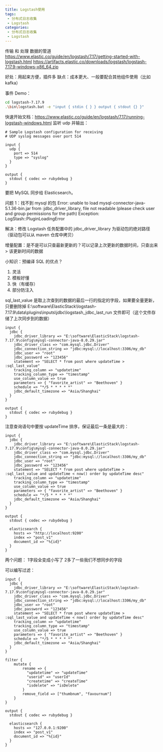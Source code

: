 ```yaml
---
title: Logstash使用
tags:
 - 分布式日志收集
 - Logstash
categories: 
 - 分布式日志收集
 - Logstash
---
```




传输 和 处理 数据的管道
https://www.elastic.co/guide/en/logstash/7.17/getting-started-with-logstash.html
https://artifacts.elastic.co/downloads/logstash/logstash-7.17.9-windows-x86_64.zip

好处：用起来方便，插件多
缺点：成本更大、一般要配合其他组件使用（比如 kafka）

事件 Demo：

~~~bash
cd logstash-7.17.9
.\bin\logstash.bat -e "input { stdin { } } output { stdout {} }"
~~~

快速开始文档：https://www.elastic.co/guide/en/logstash/7.17/running-logstash-windows.html
监听 udp 并输出：

~~~nginx
# Sample Logstash configuration for receiving
# UDP syslog messages over port 514

input {
  udp {
    port => 514
    type => "syslog"
  }
}

output {
  stdout { codec => rubydebug }
}
~~~

要把 MySQL 同步给 Elasticsearch。

问题 1：找不到 mysql 的包
Error: unable to load mysql-connector-java-5.1.36-bin.jar from :jdbc_driver_library, file not readable (please check user and group permissions for the path)
  Exception: LogStash::PluginLoadingError

解决：修改 Logstash 任务配置中的 jdbc_driver_library 为驱动包的绝对路径（驱动包可以从 maven 仓库中拷贝）

增量配置：是不是可以只查最新更新的？可以记录上次更新的数据时间，只查出来 > 该更新时间的数据

小知识：预编译 SQL 的优点？

1. 灵活
2. 模板好懂
3. 快（有缓存）
4. 部分防注入

sql_last_value 是取上次查到的数据的最后一行的指定的字段，如果要全量更新，只要删除掉 E:\software\ElasticStack\logstash-7.17.9\data\plugins\inputs\jdbc\logstash_jdbc_last_run 文件即可（这个文件存储了上次同步到的数据）

~~~nginx
input {
  jdbc {
    jdbc_driver_library => "E:\software\ElasticStack\logstash-7.17.9\config\mysql-connector-java-8.0.29.jar"
    jdbc_driver_class => "com.mysql.jdbc.Driver"
    jdbc_connection_string => "jdbc:mysql://localhost:3306/my_db"
    jdbc_user => "root"
    jdbc_password => "123456"
    statement => "SELECT * from post where updateTime > :sql_last_value"
    tracking_column => "updatetime"
    tracking_column_type => "timestamp"
    use_column_value => true
    parameters => { "favorite_artist" => "Beethoven" }
    schedule => "*/5 * * * * *"
    jdbc_default_timezone => "Asia/Shanghai"
  }
}

output {
  stdout { codec => rubydebug }
}
~~~

注意查询语句中要按 updateTime 排序，保证最后一条是最大的：

~~~nginx
input {
  jdbc {
    jdbc_driver_library => "E:\software\ElasticStack\logstash-7.17.9\config\mysql-connector-java-8.0.29.jar"
    jdbc_driver_class => "com.mysql.jdbc.Driver"
    jdbc_connection_string => "jdbc:mysql://localhost:3306/my_db"
    jdbc_user => "root"
    jdbc_password => "123456"
    statement => "SELECT * from post where updateTime > :sql_last_value and updateTime < now() order by updateTime desc"
    tracking_column => "updatetime"
    tracking_column_type => "timestamp"
    use_column_value => true
    parameters => { "favorite_artist" => "Beethoven" }
    schedule => "*/5 * * * * *"
    jdbc_default_timezone => "Asia/Shanghai"
  }
}

output {
  stdout { codec => rubydebug }

  elasticsearch {
    hosts => "http://localhost:9200"
    index => "post_v1"
    document_id => "%{id}"
  }
}
~~~

两个问题：
1字段全变成小写了
2多了一些我们不想同步的字段

可以编写过滤：

~~~nginx
input {
  jdbc {
    jdbc_driver_library => "E:\software\ElasticStack\logstash-7.17.9\config\mysql-connector-java-8.0.29.jar"
    jdbc_driver_class => "com.mysql.jdbc.Driver"
    jdbc_connection_string => "jdbc:mysql://localhost:3306/my_db"
    jdbc_user => "root"
    jdbc_password => "123456"
    statement => "SELECT * from post where updateTime > :sql_last_value and updateTime < now() order by updateTime desc"
    tracking_column => "updatetime"
    tracking_column_type => "timestamp"
    use_column_value => true
    parameters => { "favorite_artist" => "Beethoven" }
    schedule => "*/5 * * * * *"
    jdbc_default_timezone => "Asia/Shanghai"
  }
}

filter {
    mutate {
        rename => {
          "updatetime" => "updateTime"
          "userid" => "userId"
          "createtime" => "createTime"
          "isdelete" => "isDelete"
        }
        remove_field => ["thumbnum", "favournum"]
    }
}

output {
  stdout { codec => rubydebug }

  elasticsearch {
    hosts => "127.0.0.1:9200"
    index => "post_v1"
    document_id => "%{id}"
  }
}
~~~

